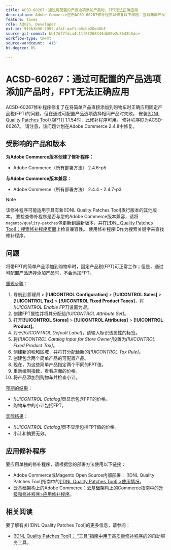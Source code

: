 ```yaml
---
title: ACSD-60267：通过可配置的产品选项添加产品时，FPT无法正确应用
description: Adobe Commerce应用ACSD-60267修补程序以修复以下问题：当将简单产品直接添加到购物车时，会正确应用固定产品税(FPT)，但是在通过可配置产品选项选择相同产品时失败。
feature: Taxes
role: Admin, Developer
exl-id: 919b3b96-1995-4faf-aaf1-b5cbb20e46bf
source-git-commit: bbf7df7fdca4c11f6f268344db00e2c8643b5dce
workflow-type: tm+mt
source-wordcount: '415'
ht-degree: 0%

---
```


# ACSD-60267：通过可配置的产品选项添加产品时，FPT无法正确应用

ACSD-60267修补程序修复了在将简单产品直接添加到购物车时正确应用固定产品税(FPT)的问题，但在通过可配置产品选项选择相同产品时失败。 安装[[!DNL Quality Patches Tool (QPT)]](https://experienceleague.adobe.com/docs/commerce-operations/tools/quality-patches-tool/usage.html?lang=zh-Hans) 1.1.54时，此修补程序可用。 修补程序ID为ACSD-60267。 请注意，该问题计划在Adobe Commerce 2.4.8中修复。

## 受影响的产品和版本

**为Adobe Commerce版本创建了修补程序：**

* Adobe Commerce（所有部署方法） 2.4.6-p5

**与Adobe Commerce版本兼容：**

* Adobe Commerce（所有部署方法） 2.4.4 - 2.4.7-p3

>[!NOTE]
>
>该修补程序可能适用于具有新[!DNL Quality Patches Tool]发行版本的其他版本。 要检查修补程序是否与您的Adobe Commerce版本兼容，请将`magento/quality-patches`包更新到最新版本，并在[[!DNL Quality Patches Tool]：搜索修补程序页面](https://experienceleague.adobe.com/tools/commerce-quality-patches/index.html?lang=zh-Hans)上检查兼容性。 使用修补程序ID作为搜索关键字来查找修补程序。

## 问题

将带FPT的简单产品添加到购物车时，固定产品税(FPT)可正常工作；但是，通过可配置产品选择添加产品时，不会添加FPT。

<u>重现步骤</u>：

1. 导航到&#x200B;*管理员* > **[!UICONTROL Configuration]** > **[!UICONTROL Sales]** > **[!UICONTROL Tax]** > **[!UICONTROL Fixed Product Taxes]**，将&#x200B;*[!UICONTROL Enable FPT]*&#x200B;设置为&#x200B;*是*。
1. 创建FPT属性并将其分配给&#x200B;*[!UICONTROL Attribute Set]*。
1. 打开&#x200B;**[!UICONTROL Stores]** > **[!UICONTROL Attributes]** > **[!UICONTROL Product]**。
1. 对于&#x200B;*[!UICONTROL Default Label]*，请输入标识该属性的标签。
1. 将&#x200B;*[!UICONTROL Catalog Input for Store Owner]*&#x200B;设置为&#x200B;*[!UICONTROL Fixed Product Tax]*。
1. 创建新的税和区域，并将其分配给新的&#x200B;*[!UICONTROL Tax Rule]*。
1. 创建包含两个简单产品的可配置产品。
1. 现在，为这些简单产品指定两个不同的FPT值。
1. 重新编制指数，看看店面的价格。
1. 将产品添加到购物车并检查小计。

<u>预期的结果</u>：

* *[!UICONTROL Catalog]*&#x200B;页显示包含FPT的价格。
* 购物车中的小计包括FPT。

<u>实际结果</u>：

* *[!UICONTROL Catalog]*&#x200B;页不显示包括FPT值的价格。
* 小计和摘要无效。

## 应用修补程序

要应用单独的修补程序，请根据您的部署方法使用以下链接：

* Adobe Commerce或Magento Open Source内部部署： [!DNL Quality Patches Tool]指南中的[[!DNL Quality Patches Tool] >使用情况](/help/tools/quality-patches-tool/usage.md)。
* 云基础架构上的Adobe Commerce：云基础架构上的Commerce指南中的[升级和修补程序>应用修补程序](https://experienceleague.adobe.com/docs/commerce-cloud-service/user-guide/develop/upgrade/apply-patches.html?lang=zh-Hans)。

## 相关阅读

要了解有关[!DNL Quality Patches Tool]的更多信息，请参阅：

* [[!DNL Quality Patches Tool]： “工具”指南中用于高质量修补程序的](/help/tools/quality-patches-tool/quality-patches-tool-to-self-serve-quality-patches.md)的自助服务工具。
